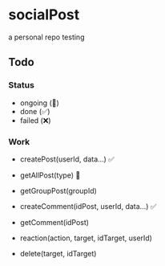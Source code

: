 # socialPost

a personal repo testing

## Todo

### Status

- ongoing (🚀)
- done (✅)
- failed (❌)

### Work

- createPost(userId, data...) ✅
- getAllPost(type) 🚀
- getGroupPost(groupId)

- createComment(idPost, userId, data...) ✅
- getComment(idPost)

- reaction(action, target, idTarget, userId)
- delete(target, idTarget)
